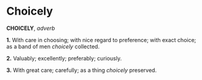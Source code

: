 # Choicely

**CHOICELY**, _adverb_

**1.** With care in choosing; with nice regard to preference; with exact choice; as a band of men _choicely_ collected.

**2.** Valuably; excellently; preferably; curiously.

**3.** With great care; carefully; as a thing _choicely_ preserved.